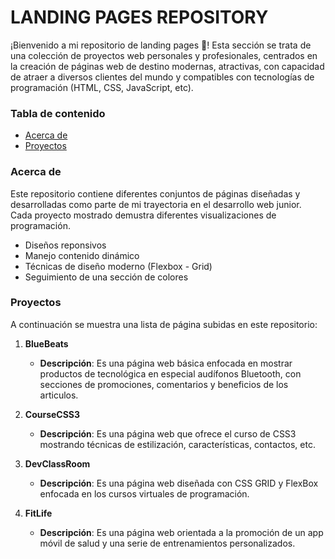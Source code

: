 # LANDING PAGES REPOSITORY

¡Bienvenido a mi repositorio de landing pages 👋! Esta sección se trata de una colección de proyectos web personales y profesionales, centrados en la creación de páginas web de destino modernas, atractivas, con capacidad de atraer a diversos clientes del mundo y
compatibles con tecnologías de programación (HTML, CSS, JavaScript, etc).

### Tabla de contenido

- [Acerca de](#Acerca-de)
- [Proyectos](#Proyectos)

### Acerca de

Este repositorio contiene diferentes conjuntos de páginas diseñadas y desarrolladas como parte de mi trayectoria en el desarrollo web junior. Cada proyecto mostrado demustra diferentes visualizaciones de programación.

- Diseños reponsivos
- Manejo contenido dinámico
- Técnicas de diseño moderno (Flexbox - Grid)
- Seguimiento de una sección de colores

### Proyectos

A continuación se muestra una lista de página subidas en este repositorio:

1. **BlueBeats**

   - **Descripción**: Es una página web básica enfocada en mostrar productos de tecnológica en especial audífonos Bluetooth, con secciones de promociones, comentarios y beneficios de los articulos.

2. **CourseCSS3**

   - **Descripción**: Es una página web que ofrece el curso de CSS3 mostrando técnicas de estilización, características, contactos, etc.

3. **DevClassRoom**

   - **Descripción**: Es una página web diseñada con CSS GRID y FlexBox enfocada en los cursos virtuales de programación.

4. **FitLife**

   - **Descripción**: Es una página web orientada a la promoción de un app móvil de salud y una serie de entrenamientos personalizados.
